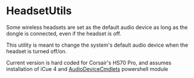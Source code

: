 # HeadsetUtils
Some wireless headsets are set as the default audio device as long as the dongle is connected, even if the headset is off.

This utility is meant to change the system's default audio device when the headset is turned off/on.

Current version is hard coded for Corsair's HS70 Pro, and assumes installation of iCue 4 and [AudioDeviceCmdlets](https://github.com/frgnca/AudioDeviceCmdlets) powershell module

